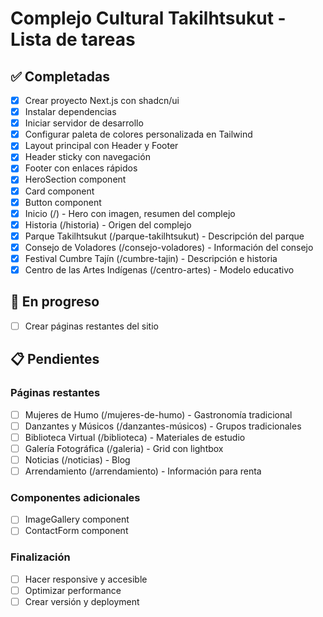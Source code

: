 # Complejo Cultural Takilhtsukut - Lista de tareas

## ✅ Completadas
- [x] Crear proyecto Next.js con shadcn/ui
- [x] Instalar dependencias
- [x] Iniciar servidor de desarrollo
- [x] Configurar paleta de colores personalizada en Tailwind
- [x] Layout principal con Header y Footer
- [x] Header sticky con navegación
- [x] Footer con enlaces rápidos
- [x] HeroSection component
- [x] Card component
- [x] Button component
- [x] Inicio (/) - Hero con imagen, resumen del complejo
- [x] Historia (/historia) - Origen del complejo
- [x] Parque Takilhtsukut (/parque-takilhtsukut) - Descripción del parque
- [x] Consejo de Voladores (/consejo-voladores) - Información del consejo
- [x] Festival Cumbre Tajín (/cumbre-tajin) - Descripción e historia
- [x] Centro de las Artes Indígenas (/centro-artes) - Modelo educativo

## 🚧 En progreso
- [ ] Crear páginas restantes del sitio

## 📋 Pendientes

### Páginas restantes
- [ ] Mujeres de Humo (/mujeres-de-humo) - Gastronomía tradicional
- [ ] Danzantes y Músicos (/danzantes-músicos) - Grupos tradicionales
- [ ] Biblioteca Virtual (/biblioteca) - Materiales de estudio
- [ ] Galería Fotográfica (/galeria) - Grid con lightbox
- [ ] Noticias (/noticias) - Blog
- [ ] Arrendamiento (/arrendamiento) - Información para renta

### Componentes adicionales
- [ ] ImageGallery component
- [ ] ContactForm component

### Finalización
- [ ] Hacer responsive y accesible
- [ ] Optimizar performance
- [ ] Crear versión y deployment
